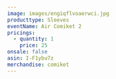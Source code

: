 ```yaml
---
image: images/engiqflvoaerwci.jpg
producttype: Sleeves
eventName: Air Comiket 2
pricings:
  - quantity: 1
    price: 25
onsale: false
asin: I-F1ybu7z
merchandise: comiket
---
```

